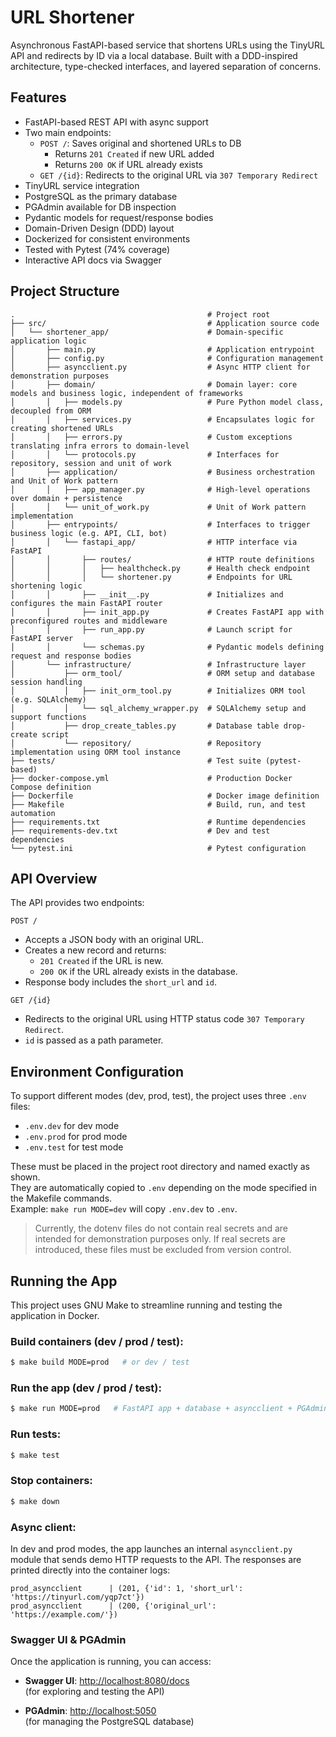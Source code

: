 # URL Shortener
Asynchronous FastAPI-based service that shortens URLs using the 
TinyURL API and redirects by ID via a local database.
Built with a DDD-inspired architecture, 
type-checked interfaces, and layered separation of concerns.
## Features
- FastAPI-based REST API with async support
- Two main endpoints:
  - `POST /`: Saves original and shortened URLs to DB
    - Returns `201 Created` if new URL added
    - Returns `200 OK` if URL already exists
  - `GET /{id}`: Redirects to the original URL via `307 Temporary Redirect`
- TinyURL service integration
- PostgreSQL as the primary database
- PGAdmin available for DB inspection
- Pydantic models for request/response bodies
- Domain-Driven Design (DDD) layout
- Dockerized for consistent environments
- Tested with Pytest (74% coverage)
- Interactive API docs via Swagger
## Project Structure
```
.                                           # Project root
├── src/                                    # Application source code
│   └── shortener_app/                      # Domain-specific application logic
│       ├── main.py                         # Application entrypoint
│       ├── config.py                       # Configuration management
│       ├── asyncclient.py                  # Async HTTP client for demonstration purposes
│       ├── domain/                         # Domain layer: core models and business logic, independent of frameworks
│       │   ├── models.py                   # Pure Python model class, decoupled from ORM
│       │   ├── services.py                 # Encapsulates logic for creating shortened URLs
│       │   ├── errors.py                   # Custom exceptions translating infra errors to domain-level
│       │   └── protocols.py                # Interfaces for repository, session and unit of work
│       ├── application/                    # Business orchestration and Unit of Work pattern
│       │   ├── app_manager.py              # High-level operations over domain + persistence
│       │   └── unit_of_work.py             # Unit of Work pattern implementation
│       ├── entrypoints/                    # Interfaces to trigger business logic (e.g. API, CLI, bot)
│       │   └── fastapi_app/                # HTTP interface via FastAPI
│       │       ├── routes/                 # HTTP route definitions
│       │       │   ├── healthcheck.py      # Health check endpoint
│       │       │   └── shortener.py        # Endpoints for URL shortening logic
│       │       ├── __init__.py             # Initializes and configures the main FastAPI router
│       │       ├── init_app.py             # Creates FastAPI app with preconfigured routes and middleware
│       │       ├── run_app.py              # Launch script for FastAPI server
│       │       └── schemas.py              # Pydantic models defining request and response bodies
│       └── infrastructure/                 # Infrastructure layer
│           ├── orm_tool/                   # ORM setup and database session handling
│           │   ├── init_orm_tool.py        # Initializes ORM tool (e.g. SQLAlchemy)
│           │   └── sql_alchemy_wrapper.py  # SQLAlchemy setup and support functions
│           ├── drop_create_tables.py       # Database table drop-create script
│           └── repository/                 # Repository implementation using ORM tool instance
├── tests/                                  # Test suite (pytest-based)
├── docker-compose.yml                      # Production Docker Compose definition
├── Dockerfile                              # Docker image definition
├── Makefile                                # Build, run, and test automation
├── requirements.txt                        # Runtime dependencies
├── requirements-dev.txt                    # Dev and test dependencies
└── pytest.ini                              # Pytest configuration
```
## API Overview
The API provides two endpoints:

`POST /`

   - Accepts a JSON body with an original URL.
   - Creates a new record and returns:
     - `201 Created` if the URL is new.
     - `200 OK` if the URL already exists in the database.
   - Response body includes the `short_url` and `id`.

`GET /{id}`

   - Redirects to the original URL using HTTP status code `307 Temporary Redirect`.
   - `id` is passed as a path parameter.
## Environment Configuration
To support different modes (dev, prod, test), the project uses three `.env` files:
- `.env.dev` for dev mode
- `.env.prod` for prod mode
- `.env.test` for test mode

These must be placed in the project root directory and named exactly as shown.\
They are automatically copied to `.env` depending on the mode 
specified in the Makefile commands.\
Example: `make run MODE=dev` will copy `.env.dev` to `.env`.

>Currently, the dotenv files do not contain real secrets and are intended 
> for demonstration purposes only. If real secrets are introduced, these 
> files must be excluded from version control.

## Running the App
This project uses GNU Make to streamline running and testing the application in Docker.
### Build containers (dev / prod / test):
```bash
$ make build MODE=prod   # or dev / test
```
### Run the app (dev / prod / test):
```bash
$ make run MODE=prod   # FastAPI app + database + asyncclient + PGAdmin
```
### Run tests:
```bash
$ make test
```
### Stop containers:
```bash
$ make down
```
### Async client:
In dev and prod modes, the app launches an internal `asyncclient.py` module that sends demo HTTP requests to the API.
The responses are printed directly into the container logs:
```
prod_asyncclient      | (201, {'id': 1, 'short_url': 'https://tinyurl.com/yqp7ct'})
prod_asyncclient      | (200, {'original_url': 'https://example.com/'})
```
### Swagger UI & PGAdmin

Once the application is running, you can access:

- **Swagger UI**: [http://localhost:8080/docs](http://localhost:8080/docs)  
  (for exploring and testing the API)

- **PGAdmin**: [http://localhost:5050](http://localhost:5050)  
  (for managing the PostgreSQL database)
